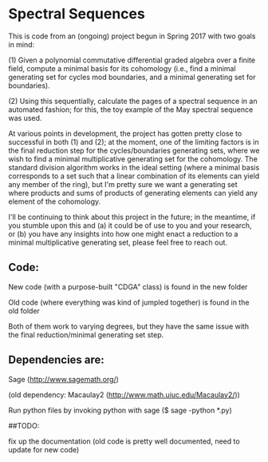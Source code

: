 # Spectral Sequences

This is code from an (ongoing) project begun in Spring 2017 with two goals in mind:

(1) Given a polynomial commutative differential graded algebra over a finite field, compute a minimal basis for its cohomology (i.e., find a minimal generating set for cycles mod boundaries, and a minimal generating set for boundaries).

(2) Using this sequentially, calculate the pages of a spectral sequence in an automated fashion; for this, the toy example of the May spectral sequence was used.

At various points in development, the project has gotten pretty close to successful in both (1) and (2); at the moment, one of the limiting factors is in the final reduction step for the cycles/boundaries generating sets, where we wish to find a minimal multiplicative generating set for the cohomology. The standard division algorithm works in the ideal setting (where a minimal basis corresponds to a set such that a linear combination of its elements can yield any member of the ring), but I'm pretty sure we want a generating set where products and sums of products of generating elements can yield any element of the cohomology.

I'll be continuing to think about this project in the future; in the meantime, if you stumble upon this and (a) it could be of use to you and your research, or (b) you have any insights into how one might enact a reduction to a minimal multiplicative generating set, please feel free to reach out.


## Code:

New code (with a purpose-built "CDGA" class) is found in the new folder

Old code (where everything was kind of jumpled together) is found in the old folder

Both of them work to varying degrees, but they have the same issue with the final reduction/minimal generating set step.


## Dependencies are:

Sage (http://www.sagemath.org/)

(old dependency: Macaulay2 (http://www.math.uiuc.edu/Macaulay2/))

Run python files by invoking python with sage ($ sage -python *.py)

##TODO:

fix up the documentation (old code is pretty well documented, need to update for new code)
